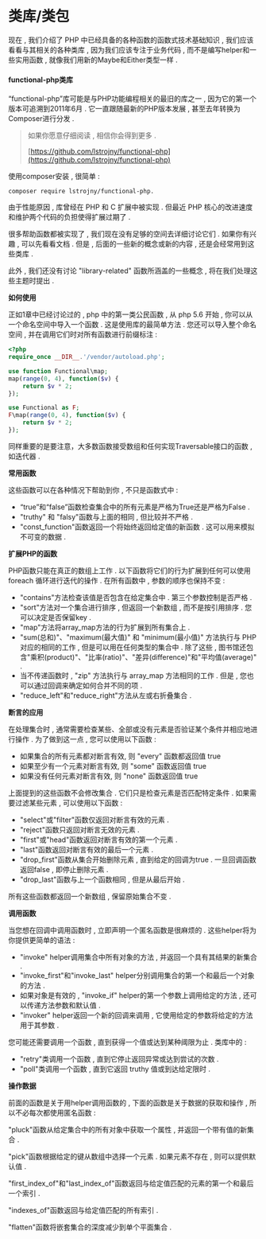 # 类库/类包

现在 , 我们介绍了 PHP 中已经具备的各种函数的函数式技术基础知识 , 我们应该看看与其相关的各种类库 , 因为我们应该专注于业务代码 , 而不是编写helper和一些实用函数 , 就像我们用新的Maybe和Either类型一样 .

#### functional-php类库

“functional-php”库可能是与PHP功能编程相关的最旧的库之一 , 因为它的第一个版本可追溯到2011年6月 . 它一直跟随最新的PHP版本发展 , 甚至去年转换为Composer进行分发 .

> 如果你愿意仔细阅读 , 相信你会得到更多 .
>
> [https://github.com/lstrojny/functional-php](https://github.com/lstrojny/functional-php)

使用composer安装 , 很简单 :

```
composer require lstrojny/functional-php.
```

由于性能原因 , 库曾经在 PHP 和 C 扩展中被实现 . 但最近 PHP 核心的改进速度和维护两个代码的负担使得扩展过期了 .

很多帮助函数都被实现了 , 我们现在没有足够的空间去详细讨论它们 . 如果你有兴趣 , 可以先看看文档 . 但是 , 后面的一些新的概念或新的内容 , 还是会经常用到这些类库 .

此外 , 我们还没有讨论 "library-related" 函数所涵盖的一些概念 , 将在我们处理这些主题时提出 .

**如何使用**

正如1章中已经讨论过的 , php 中的第一类公民函数 , 从 php 5.6 开始 , 你可以从一个命名空间中导入一个函数 . 这是使用库的最简单方法 . 您还可以导入整个命名空间 , 并在调用它们时对所有函数进行前缀标注 :

```php
<?php
require_once __DIR__.'/vendor/autoload.php';

use function Functional\map;
map(range(0, 4), function($v) {
    return $v * 2;
});

use Functional as F;
F\map(range(0, 4), function($v) {
    return $v * 2;
});
```

同样重要的是要注意，大多数函数接受数组和任何实现Traversable接口的函数 , 如迭代器 .

**常用函数**

这些函数可以在各种情况下帮助到你 , 不只是函数式中 :

* “true”和“false”函数检查集合中的所有元素是严格为True还是严格为False . 
* "truthy" 和 "falsy"函数与上面的相同 , 但比较并不严格 . 
* "const\_function"函数返回一个将始终返回给定值的新函数 . 这可以用来模拟不可变的数据 . 

**扩展PHP的函数**

PHP函数只能在真正的数组上工作 . 以下函数将它们的行为扩展到任何可以使用 foreach 循环进行迭代的操作 . 在所有函数中 , 参数的顺序也保持不变 :

* "contains"方法检查该值是否包含在给定集合中 . 第三个参数控制是否严格 . 
* "sort"方法对一个集合进行排序 , 但返回一个新数组 , 而不是按引用排序 . 您可以决定是否保留key . 
* "map"方法将array\_map方法的行为扩展到所有集合上 . 
* "sum\(总和\)"、"maximum\(最大值\)" 和 "minimum\(最小值\)" 方法执行与 PHP 对应的相同的工作 , 但是可以用在任何类型的集合中 . 除了这些 , 图书馆还包含"乘积\(product\)"、"比率\(ratio\)"、"差异\(difference\)"和"平均值\(average\)" . 
* 当不传递函数时 , "zip" 方法执行与 array\_map 方法相同的工作 . 但是 , 您也可以通过回调来确定如何合并不同的项 . 
* "reduce\_left"和"reduce\_right"方法从左或右折叠集合 . 

**断言的应用**

在处理集合时 , 通常需要检查某些、全部或没有元素是否验证某个条件并相应地进行操作 . 为了做到这一点 , 您可以使用以下函数 :

* 如果集合的所有元素都对断言有效, 则 "every" 函数都返回值 true
* 如果至少有一个元素对断言有效, 则 "some" 函数返回值 true
* 如果没有任何元素对断言有效, 则 "none" 函数返回值 true

上面提到的这些函数不会修改集合 . 它们只是检查元素是否匹配特定条件 . 如果需要过滤某些元素 , 可以使用以下函数 :

* "select"或"filter"函数仅返回对断言有效的元素 . 
* "reject"函数只返回对断言无效的元素 . 
* "first"或"head"函数返回对断言有效的第一个元素 . 
* "last"函数返回对断言有效的最后一个元素 . 
* "drop\_first"函数从集合开始删除元素 , 直到给定的回调为true . 一旦回调函数返回false , 即停止删除元素 . 
* "drop\_last"函数与上一个函数相同 , 但是从最后开始 . 

所有这些函数都返回一个新数组 , 保留原始集合不变 .

**调用函数**

当您想在回调中调用函数时 , 立即声明一个匿名函数是很麻烦的 . 这些helper将为你提供更简单的语法 :

* "invoke" helper调用集合中所有对象的方法 , 并返回一个具有其结果的新集合 . 
* "invoke\_first"和"invoke\_last" helper分别调用集合的第一个和最后一个对象的方法 . 
* 如果对象是有效的 , "invoke\_if" helper的第一个参数上调用给定的方法 , 还可以传递方法参数和默认值 . 
* "invoker" helper返回一个新的回调来调用 , 它使用给定的参数将给定的方法用于其参数 . 

您可能还需要调用一个函数 , 直到获得一个值或达到某种阈限为止 . 类库中的 :

* "retry"类调用一个函数 , 直到它停止返回异常或达到尝试的次数 . 
* "poll"类调用一个函数 , 直到它返回 truthy 值或到达给定限时 . 

**操作数据**

前面的函数是关于用helper调用函数的 , 下面的函数是关于数据的获取和操作 , 所以不必每次都使用匿名函数 : 

"pluck"函数从给定集合中的所有对象中获取一个属性 , 并返回一个带有值的新集合 . 

"pick"函数根据给定的键从数组中选择一个元素 . 如果元素不存在 , 则可以提供默认值 . 

"first\_index\_of"和"last\_index\_of"函数返回与给定值匹配的元素的第一个和最后一个索引 . 

"indexes\_of"函数返回与给定值匹配的所有索引 . 

"flatten"函数将嵌套集合的深度减少到单个平面集合 . 

